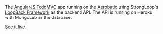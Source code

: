 The [AngularJS TodoMVC](https://github.com/tastejs/todomvc/tree/gh-pages/architecture-examples/angularjs) app running on the [Aerobatic](http://www.aerobatic.com) using StrongLoop's [LoopBack Framework](http://strongloop.com/node-js/loopback-framework/) as the backend API. The API is running on Heroku with MongoLab as the database.

[See it live](http://http://todos-strongloop.aerobaticapp.com/)